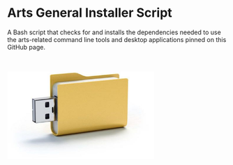 # Arts General Installer Script

A Bash script that checks for and installs the dependencies needed to use the arts-related command line tools and desktop applications pinned on this GitHub page. 

<br><br><img src="https://raw.githubusercontent.com/tombetthauser/image_library/master/folder_tool.jpg" height="200px">
